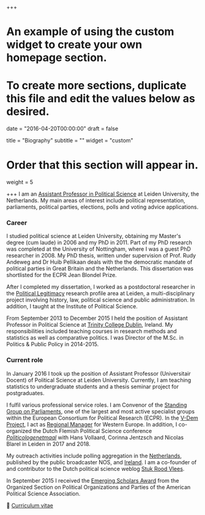 +++
# An example of using the custom widget to create your own homepage section.
# To create more sections, duplicate this file and edit the values below as desired.

date = "2016-04-20T00:00:00"
draft = false

title = "Biography"
subtitle = ""
widget = "custom"

# Order that this section will appear in.
weight = 5

+++
I am an [Assistant Professor in Political Science](https://www.universiteitleiden.nl/en/staffmembers/tom-louwerse) at Leiden University, the Netherlands. My main areas of interest include political representation, parliaments, political parties, elections, polls and voting advice applications.

### Career
I studied political science at Leiden University, obtaining my Master's degree (cum laude) in 2006 and my PhD in 2011. Part of my PhD research was completed at the University of Nottingham, where I was a guest PhD researcher in 2008. My PhD thesis, written under supervision of Prof. Rudy Andeweg and Dr Huib Pellikaan deals with the the democratic mandate of political parties in Great Britain and the Netherlands. This dissertation was shortlisted for the ECPR Jean Blondel Prize.

After I completed my dissertation, I worked as a postdoctoral researcher in the [Political Legitimacy](https://www.universiteitleiden.nl/en/research-focus-areas/political-legitimacy) research profile area at Leiden, a multi-disciplinary project involving history, law, political science and public administration. In addition, I taught at the Institute of Political Science.

From September 2013 to December 2015 I held the position of Assistant Professor in Political Science at [Trinity College Dublin](http://www.tcd.ie/Political_Science/), Ireland. My responsibilities included teaching courses in research methods and statistics as well as comparative politics. I was Director of the M.Sc. in Politics & Public Policy in 2014-2015.

### Current role
In January 2016 I took up the position of Assistant Professor (Universitair Docent) of Political Science at Leiden University. Currently, I am teaching statistics to undergraduate students and a thesis seminar project for postgraduates.

I fulfil various professional service roles. I am Convenor of the [Standing Group on Parliaments](http://standinggroups.ecpr.eu/parliaments/), one of the largest and most active specialist groups within the European Consortium for Political Research (ECPR). In the [V-Dem Project](https://www.v-dem.net/en/), I act as [Regional Manager](https://www.v-dem.net/en/team/regional-managers/) for Western Europe. In addition, I co-organized the Dutch Flemish Political Science conference [*Politicologenetmaal*](http://politicologenetmaal.eu/) with Hans Vollaard, Corinna Jentzsch and Nicolas Blarel in Leiden in 2017 and 2018.

My outreach activities include polling aggregation in the [Netherlands](http://peilingwijzer.tomlouwerse.nl/), published by the public broadcaster NOS, and [Ireland](http://www.pollingindicator.com/). I am a co-founder of and contributor to the Dutch political science weblog [Stuk Rood Vlees](http://www.stukroodvlees.nl/).

In September 2015 I received the [Emerging Scholars Award](http://www.apsanet.org/section-5-Emerging-Scholars-Award) from the Organized Section on Political Organizations and Parties of the American Political Science Association. 

:page_facing_up: [Curriculum vitae](pdf/CV.pdf)

